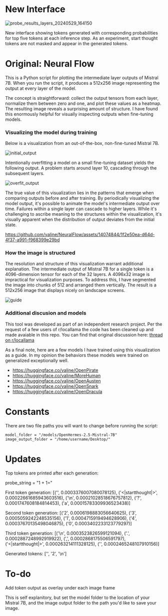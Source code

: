 # New Interface

![probe_results_layers_20240529_164150](https://github.com/Bklieger/NeuralFlow-Quiet-STaR/assets/62450410/51813d6a-c19f-4e4d-8aad-7e0222d7c227)


New interface showing tokens generated with corresponding probabilities for top five tokens at each inference step. As an experiment, start thought tokens are not masked and appear in the generated tokens.

# Original: Neural Flow

This is a Python script for plotting the intermediate layer outputs of Mistral 7B. When you run the script, it produces a 512x256 image representing the output at every layer of the model.

The concept is straightforward: collect the output tensors from each layer, normalize them between zero and one, and plot these values as a heatmap. The resulting image reveals a surprising amount of structure. I have found this enormously helpful for visually inspecting outputs when fine-tuning models.

### Visualizing the model during training

Below is a visualization from an out-of-the-box, non-fine-tuned Mistral 7B.

![initial_output](https://github.com/valine/NeuralFlow/assets/14074844/aef6a0fc-820c-4e6d-94df-a907df8a7018)


Intentionally overfitting a model on a small fine-tuning dataset yields the following output. A problem starts around layer 10, cascading through the subsequent layers.

![overfit_output](https://github.com/valine/NeuralFlow/assets/14074844/c6788265-5c8c-45ba-8092-98ec6d3caf09)

The true value of this visualization lies in the patterns that emerge when comparing outputs before and after training. By periodically visualizing the model output, it's possible to animate the model's intermediate output over time. Failures within a single layer can cascade to higher layers. While it's challenging to ascribe meaning to the structures within the visualization, it's visually apparent when the distribution of output deviates from the initial state.

https://github.com/valine/NeuralFlow/assets/14074844/1f2e50ea-d64d-4f37-a991-f968399e29bd

### How the image is structured

The resolution and structure of this visualization warrant additional explanation. The intermediate output of Mistral 7B for a single token is a 4096-dimension tensor for each of the 32 layers. A 4096x32 image is impractical for visualization purposes. To address this, I have segmented the image into chunks of 512 and arranged them vertically. The result is a 512x256 image that displays nicely on landscape screens.


![guide](https://github.com/valine/NeuralFlow/assets/14074844/7cf5ad4a-98a7-4ec4-896c-fe4fb5068654)

### Additional discusion and models
This tool was developed as part of an independent research project. Per the request of a few users of r/locallama the code has been cleaned up and made avaiable in this repo. You can find that original discussion here:
[thread on r/locallama](https://www.reddit.com/r/LocalLLaMA/comments/1ap8mxh/comment/kq4mdk4/?context=3)

As a final note, here are a few models I have trained using this visualization as a guide. In my opinion the behaviors these models were trained on generalized exceptionally well. 
- https://huggingface.co/valine/OpenPirate
- https://huggingface.co/valine/MoreHuman
- https://huggingface.co/valine/OpenAusten
- https://huggingface.co/valine/OpenSnark
- https://huggingface.co/valine/OpenDracula

# Constants
There are two file paths you will want to change before running the script:

```
model_folder = "/models/OpenHermes-2.5-Mistral-7B"
image_output_folder = "/home/username/Desktop/"
```
# Updates
Top tokens are printed after each generation:

probe_string = "1 + 1="

First token generation: [('', 0.0003376007080078125), ('<|startthought|>', 0.00022661685943603516), ('\n', 0.00021028518676757812), ('?', 0.0001747608184814453), ('a', 0.00015783309936523438)]

Second token generation: [('2', 0.0006198883056640625), ('3', 0.0005059242248535156), ('1', 0.0004715919494628906), ('4', 0.00037670135498046875), ('0', 0.0003402233123779297)]

Third token generation: [('\n', 0.0003523826599121094), ('.', 0.0002887248992919922), (',', 0.0002868175506591797), ('<|startthought|>', 0.000263214111328125), ('', 0.0002465248107910156)]

Generated tokens: ['', '2', '\n']

# To-do

Add token output as overlay under each image frame

This is self explanitory, but set the model folder to the location of your Mistral 7B, and the image output folder to the path you'd like to save your image.
